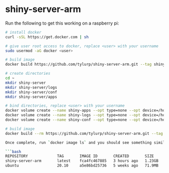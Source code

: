 # shiny-server-arm

Run the following to get this working on a raspberry pi:

```bash
# install docker
curl -sSL https://get.docker.com | sh

# give user root access to docker, replace <user> with your username
sudo usermod -aG docker <user>

# build image
docker build https://github.com/tylurp/shiny-server-arm.git --tag shiny-server-arm

# create directories
cd ~
mkdir shiny-server
mkdir shiny-server/logs
mkdir shiny-server/conf
mkdir shiny-server/apps

# bind directories, replace <user> with your username
docker volume create --name shiny-apps --opt type=none --opt device=/home/<user>/shiny-server/apps/ --opt o=bind
docker volume create --name shiny-logs --opt type=none --opt device=/home/<user>/shiny-server/logs/ --opt o=bind
docker volume create --name shiny-conf --opt type=none --opt device=/home/<user>/shiny-server/conf/ --opt o=bind

# build image
docker build --rm https://github.com/tylurp/shiny-server-arm.git --tag shiny-server-arm

Once complete, run `docker image ls` and you should see something similar to:

```bash
REPOSITORY             TAG       IMAGE ID       CREATED       SIZE
shiny-server-arm       latest    fca4fc467885   3 hours ago   1.23GB
ubuntu                 20.10     a5e86bd25736   5 weeks ago   71.9MB
```